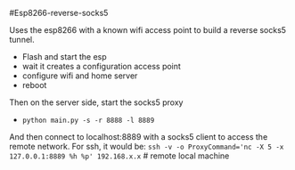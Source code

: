 #Esp8266-reverse-socks5

Uses the esp8266 with a known wifi access point to build a reverse socks5 tunnel.

 - Flash and start the esp
 - wait it creates a configuration access point
 - configure wifi and home server
 - reboot

Then on the server side, start the socks5 proxy
 - ````python main.py -s -r 8888 -l 8889````
 
 And then connect to localhost:8889 with a socks5 client to access the remote network.
 For ssh, it would be:
 ````ssh -v -o ProxyCommand='nc -X 5 -x 127.0.0.1:8889 %h %p' 192.168.x.x```` # remote local machine
